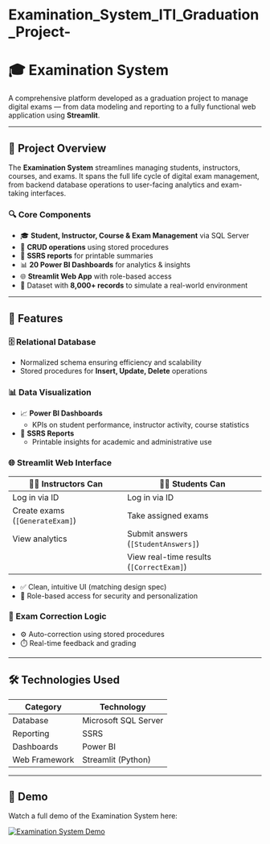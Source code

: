 # Examination_System_ITI_Graduation_Project-
# 🎓 Examination System

A comprehensive platform developed as a graduation project to manage digital exams — from data modeling and reporting to a fully functional web application using **Streamlit**.

---

## 🧠 Project Overview

The **Examination System** streamlines managing students, instructors, courses, and exams. It spans the full life cycle of digital exam management, from backend database operations to user-facing analytics and exam-taking interfaces.

### 🔍 Core Components

- 🎓 **Student, Instructor, Course & Exam Management** via SQL Server
- 🔄 **CRUD operations** using stored procedures
- 🧾 **SSRS reports** for printable summaries
- 📊 **20 Power BI Dashboards** for analytics & insights
- 🌐 **Streamlit Web App** with role-based access
- 🧪 Dataset with **8,000+ records** to simulate a real-world environment

---

## 🚀 Features

### 🗄️ Relational Database

- Normalized schema ensuring efficiency and scalability
- Stored procedures for **Insert, Update, Delete** operations

### 📊 Data Visualization

- 📈 **Power BI Dashboards**  
  - KPIs on student performance, instructor activity, course statistics
- 🧾 **SSRS Reports**  
  - Printable insights for academic and administrative use

### 🌐 Streamlit Web Interface

| 👨‍🏫 Instructors Can | 👩‍🎓 Students Can |
|----------------------|-------------------|
| Log in via ID        | Log in via ID     |
| Create exams (`[GenerateExam]`) | Take assigned exams |
| View analytics       | Submit answers (`[StudentAnswers]`) |
|                      | View real-time results (`[CorrectExam]`) |

- ✅ Clean, intuitive UI (matching design spec)
- 🔐 Role-based access for security and personalization

### 🧠 Exam Correction Logic

- ⚙️ Auto-correction using stored procedures
- ⏱️ Real-time feedback and grading

---

## 🛠️ Technologies Used

| Category       | Technology            |
|----------------|------------------------|
| Database       | Microsoft SQL Server   |
| Reporting      | SSRS                   |
| Dashboards     | Power BI               |
| Web Framework  | Streamlit (Python)     |

---

## 🎥 Demo

Watch a full demo of the Examination System here:

[![Examination System Demo](https://img.youtube.com/vi/AtYEUf1wnzA/0.jpg)](https://www.youtube.com/watch?v=AtYEUf1wnzA)

